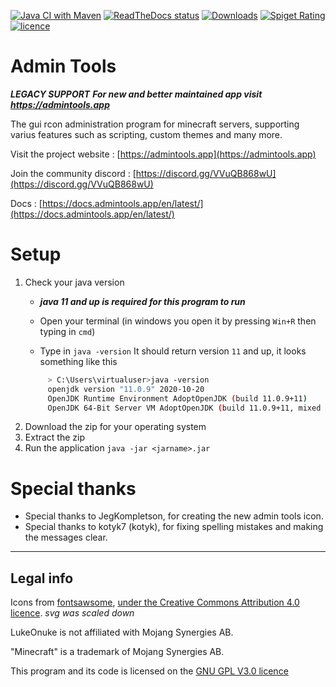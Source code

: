 [![Java CI with Maven](https://github.com/LukeOnuke/AdminTools/actions/workflows/maven.yml/badge.svg)](https://github.com/LukeOnuke/AdminTools/actions/workflows/maven.yml)
[![ReadTheDocs status](https://img.shields.io/readthedocs/admintools)](https://docs.admintools.app/en/latest/)
[![Downloads](https://img.shields.io/github/downloads/LukeOnuke/admintools/total?color=orange)]()
[![Spiget Rating](https://img.shields.io/spiget/stars/81484?color=orange)](https://www.spigotmc.org/resources/admin-tools.81484/)
[![licence](https://img.shields.io/github/license/lukeonuke/admintools?color=blue)](https://github.com/LukeOnuke/AdminTools/blob/master/LICENSE)


# Admin Tools

***LEGACY SUPPORT***
***For new and better maintained app visit https://admintools.app***

The gui rcon administration program for minecraft servers, supporting varius features such as scripting,
custom themes and many more.

Visit the project website : [https://admintools.app](https://admintools.app)

Join the community discord : [https://discord.gg/VVuQB868wU](https://discord.gg/VVuQB868wU)

Docs : [https://docs.admintools.app/en/latest/](https://docs.admintools.app/en/latest/)

# Setup
1. Check your java version
    - ***java 11 and up is required for this program to run***

    - Open your terminal (in windows you open it by pressing `Win+R` then typing in ```cmd```)

    - Type in `java -version`
      It should return version `11` and up, it looks something like this
   ```bash
        > C:\Users\virtualuser>java -version
        openjdk version "11.0.9" 2020-10-20
        OpenJDK Runtime Environment AdoptOpenJDK (build 11.0.9+11)
        OpenJDK 64-Bit Server VM AdoptOpenJDK (build 11.0.9+11, mixed mode)
   ```
2. Download the zip for your operating system
3. Extract the zip
4. Run the application
   ```java -jar <jarname>.jar```

# Special thanks
- Special thanks to JegKompletson, for creating the new admin tools icon.
- Special thanks to kotyk7 (kotyk), for fixing spelling mistakes and making the messages clear.
---

## Legal info
Icons from [fontsawsome](https://fontawesome.com/), [under the Creative Commons Attribution 4.0 licence](https://fontawesome.com/license). *svg was scaled down*

LukeOnuke is not affiliated with Mojang Synergies AB.

"Minecraft" is a trademark of Mojang Synergies AB. 

This program and its code is licensed on the [GNU GPL V3.0 licence](https://github.com/LukeOnuke/AdminTools/blob/master/LICENSE)
